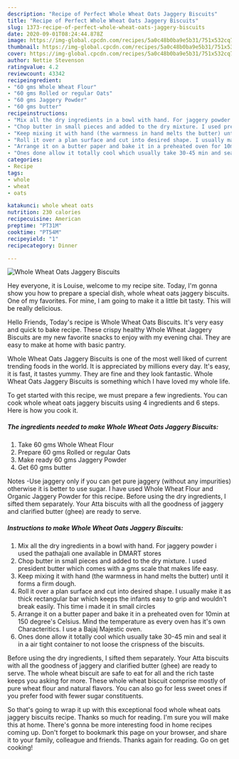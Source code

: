 ```yaml
---
description: "Recipe of Perfect Whole Wheat Oats Jaggery Biscuits"
title: "Recipe of Perfect Whole Wheat Oats Jaggery Biscuits"
slug: 1373-recipe-of-perfect-whole-wheat-oats-jaggery-biscuits
date: 2020-09-01T08:24:44.878Z
image: https://img-global.cpcdn.com/recipes/5a0c48b0ba9e5b31/751x532cq70/whole-wheat-oats-jaggery-biscuits-recipe-main-photo.jpg
thumbnail: https://img-global.cpcdn.com/recipes/5a0c48b0ba9e5b31/751x532cq70/whole-wheat-oats-jaggery-biscuits-recipe-main-photo.jpg
cover: https://img-global.cpcdn.com/recipes/5a0c48b0ba9e5b31/751x532cq70/whole-wheat-oats-jaggery-biscuits-recipe-main-photo.jpg
author: Nettie Stevenson
ratingvalue: 4.2
reviewcount: 43342
recipeingredient:
- "60 gms Whole Wheat Flour"
- "60 gms Rolled or regular Oats"
- "60 gms Jaggery Powder"
- "60 gms butter"
recipeinstructions:
- "Mix all the dry ingredients in a bowl with hand. For jaggery powder i used the pathajali one available in DMART stores"
- "Chop butter in small pieces and added to the dry mixture. I used president butter which comes with a gms scale that makes life easy."
- "Keep mixing it with hand (the warmness in hand melts the butter) until it forms a firm dough."
- "Roll it over a plan surface and cut into desired shape. I usually make it as thick rectangular bar which keeps the infants easy to grip and wouldn&#39;t break easily. This time i made it in small circles"
- "Arrange it on a butter paper and bake it in a preheated oven for 10min at 150 degree&#39;s Celsius. Mind the temperature as every oven has it&#39;s own Characteritics. I use a Bajaj Majestic oven."
- "Ones done allow it totally cool which usually take 30-45 min and seal it in a air tight container to not loose the crispness of the biscuits."
categories:
- Recipe
tags:
- whole
- wheat
- oats

katakunci: whole wheat oats 
nutrition: 230 calories
recipecuisine: American
preptime: "PT31M"
cooktime: "PT54M"
recipeyield: "1"
recipecategory: Dinner

---
```



![Whole Wheat Oats Jaggery Biscuits](https://img-global.cpcdn.com/recipes/5a0c48b0ba9e5b31/751x532cq70/whole-wheat-oats-jaggery-biscuits-recipe-main-photo.jpg)

Hey everyone, it is Louise, welcome to my recipe site. Today, I'm gonna show you how to prepare a special dish, whole wheat oats jaggery biscuits. One of my favorites. For mine, I am going to make it a little bit tasty. This will be really delicious.

Hello Friends, Today&#39;s recipe is Whole Wheat Oats Biscuits. It&#39;s very easy and quick to bake recipe. These crispy healthy Whole Wheat Jaggery Biscuits are my new favorite snacks to enjoy with my evening chai. They are easy to make at home with basic pantry.

Whole Wheat Oats Jaggery Biscuits is one of the most well liked of current trending foods in the world. It is appreciated by millions every day. It's easy, it is fast, it tastes yummy. They are fine and they look fantastic. Whole Wheat Oats Jaggery Biscuits is something which I have loved my whole life.


To get started with this recipe, we must prepare a few ingredients. You can cook whole wheat oats jaggery biscuits using 4 ingredients and 6 steps. Here is how you cook it.

<!--inarticleads1-->

##### The ingredients needed to make Whole Wheat Oats Jaggery Biscuits:

1. Take 60 gms Whole Wheat Flour
1. Prepare 60 gms Rolled or regular Oats
1. Make ready 60 gms Jaggery Powder
1. Get 60 gms butter


Notes -Use jaggery only if you can get pure jaggery (without any impurities) otherwise it is better to use sugar. I have used Whole Wheat Flour and Organic Jaggery Powder for this recipe. Before using the dry ingredients, I sifted them separately. Your Atta biscuits with all the goodness of jaggery and clarified butter (ghee) are ready to serve. 

<!--inarticleads2-->

##### Instructions to make Whole Wheat Oats Jaggery Biscuits:

1. Mix all the dry ingredients in a bowl with hand. For jaggery powder i used the pathajali one available in DMART stores
1. Chop butter in small pieces and added to the dry mixture. I used president butter which comes with a gms scale that makes life easy.
1. Keep mixing it with hand (the warmness in hand melts the butter) until it forms a firm dough.
1. Roll it over a plan surface and cut into desired shape. I usually make it as thick rectangular bar which keeps the infants easy to grip and wouldn&#39;t break easily. This time i made it in small circles
1. Arrange it on a butter paper and bake it in a preheated oven for 10min at 150 degree&#39;s Celsius. Mind the temperature as every oven has it&#39;s own Characteritics. I use a Bajaj Majestic oven.
1. Ones done allow it totally cool which usually take 30-45 min and seal it in a air tight container to not loose the crispness of the biscuits.


Before using the dry ingredients, I sifted them separately. Your Atta biscuits with all the goodness of jaggery and clarified butter (ghee) are ready to serve. The whole wheat biscuit are safe to eat for all and the rich taste keeps you asking for more. These whole wheat biscuit comprise mostly of pure wheat flour and natural flavors. You can also go for less sweet ones if you prefer food with fewer sugar constituents. 

So that's going to wrap it up with this exceptional food whole wheat oats jaggery biscuits recipe. Thanks so much for reading. I'm sure you will make this at home. There's gonna be more interesting food in home recipes coming up. Don't forget to bookmark this page on your browser, and share it to your family, colleague and friends. Thanks again for reading. Go on get cooking!
